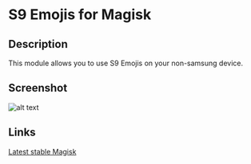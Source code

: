 # **S9 Emojis for Magisk**
## Description
This module allows you to use S9 Emojis on your non-samsung device. 

## Screenshot
![alt text](https://i.imgur.com/nHilYmp.png "Screenshot")

## Links

[Latest stable Magisk](http://www.tiny.cc/latestmagisk)
